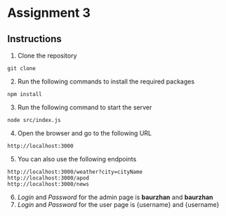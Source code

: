 # Assignment 3

## Instructions 
1. Clone the repository
```
git clone 
```
2. Run the following commands to install the required packages
```
npm install
```
3. Run the following command to start the server
```
node src/index.js
```
4. Open the browser and go to the following URL
```
http://localhost:3000
```
5. You can also use the following endpoints
```
http://localhost:3000/weather?city=cityName
http://localhost:3000/apod
http://localhost:3000/news
```
6. _Login_ and _Password_ for the admin page is **baurzhan** and **baurzhan** 
7. _Login_ and _Password_ for the user page is {username} and {username}
